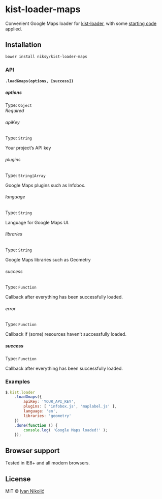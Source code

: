 # kist-loader-maps

Convenient Google Maps loader for [kist-loader](https://github.com/niksy/kist-loader), with some [starting code](https://gist.github.com/GFoley83/5953448) applied.

## Installation

```sh
bower install niksy/kist-loader-maps
```

### API

#### `.loadGmaps(options, [success])`

##### options

Type: `Object`  
*Required*

###### apiKey

Type: `String`

Your project’s API key

###### plugins

Type: `String|Array`

Google Maps plugins such as Infobox.

###### language

Type: `String`

Language for Google Maps UI.

###### libraries

Type: `String`

Google Maps libraries such as Geometry

###### success

Type: `Function`

Callback after everything has been successfully loaded.

###### error

Type: `Function`

Callback if (some) resources haven’t successfully loaded.

##### success

Type: `Function`

Callback after everything has been successfully loaded.

### Examples

```js
$.kist.loader
	.loadGmaps({
		apiKey: 'YOUR_API_KEY',
		plugins: [ 'infobox.js', 'maplabel.js' ],
		language: 'en',
		libraries: 'geometry'
	})
	.done(function () {
		console.log( 'Google Maps loaded!' );
	});
```

## Browser support

Tested in IE8+ and all modern browsers.

## License

MIT © [Ivan Nikolić](http://ivannikolic.com)
